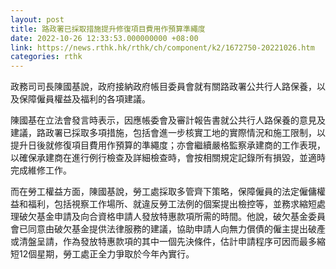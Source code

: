 ```yaml
---
layout: post
title: 路政署已採取措施提升修復項目費用作預算準繩度
date: 2022-10-26 12:33:53.000000000 +08:00
link: https://news.rthk.hk/rthk/ch/component/k2/1672750-20221026.htm
categories: rthk
---
```


政務司司長陳國基說，政府接納政府帳目委員會就有關路政署公共行人路保養，以及保障僱員權益及福利的各項建議。

陳國基在立法會發言時表示，因應帳委會及審計報告書就公共行人路保養的意見及建議，路政署已採取多項措施，包括會進一步核實工地的實際情況和施工限制，以提升日後就修復項目費用作預算的準繩度；亦會繼續嚴格監察承建商的工作表現，以確保承建商在進行例行檢查及詳細檢查時，會按相關規定記錄所有損毀，並適時完成維修工作。

而在勞工權益方面，陳國基說，勞工處採取多管齊下策略，保障僱員的法定僱傭權益和福利，包括視察工作場所、就違反勞工法例的個案提出檢控等，並務求縮短處理破欠基金申請及向合資格申請人發放特惠款項所需的時間。他說，破欠基金委員會已同意由破欠基金提供法律服務的建議，協助申請人向無力償債的僱主提出破產或清盤呈請，作為發放特惠款項的其中一個先決條件，估計申請程序可因而最多縮短12個星期，勞工處正全力爭取於今年內實行。

